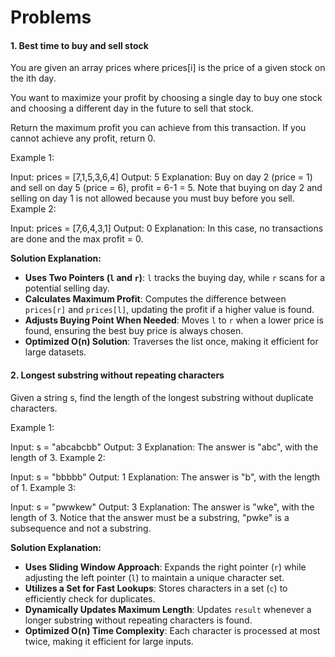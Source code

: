 <h1>Problems</h1>

<h4>1. Best time to buy and sell stock</h4>
<p>
You are given an array prices where prices[i] is the price of a given stock on the ith day.

You want to maximize your profit by choosing a single day to buy one stock and choosing a different day in the future to sell that stock.

Return the maximum profit you can achieve from this transaction. If you cannot achieve any profit, return 0.

 

Example 1:

Input: prices = [7,1,5,3,6,4]
Output: 5
Explanation: Buy on day 2 (price = 1) and sell on day 5 (price = 6), profit = 6-1 = 5.
Note that buying on day 2 and selling on day 1 is not allowed because you must buy before you sell.
Example 2:

Input: prices = [7,6,4,3,1]
Output: 0
Explanation: In this case, no transactions are done and the max profit = 0.
</p>

<b>Solution Explanation: </b>
- **Uses Two Pointers (`l` and `r`)**: `l` tracks the buying day, while `r` scans for a potential selling day.  
- **Calculates Maximum Profit**: Computes the difference between `prices[r]` and `prices[l]`, updating the profit if a higher value is found.  
- **Adjusts Buying Point When Needed**: Moves `l` to `r` when a lower price is found, ensuring the best buy price is always chosen.  
- **Optimized O(n) Solution**: Traverses the list once, making it efficient for large datasets. 

<h4>2. Longest substring without repeating characters</h4>
<p>
Given a string s, find the length of the longest substring without duplicate characters.

 

Example 1:

Input: s = "abcabcbb"
Output: 3
Explanation: The answer is "abc", with the length of 3.
Example 2:

Input: s = "bbbbb"
Output: 1
Explanation: The answer is "b", with the length of 1.
Example 3:

Input: s = "pwwkew"
Output: 3
Explanation: The answer is "wke", with the length of 3.
Notice that the answer must be a substring, "pwke" is a subsequence and not a substring.
</p>

<b>Solution Explanation:</b>
- **Uses Sliding Window Approach**: Expands the right pointer (`r`) while adjusting the left pointer (`l`) to maintain a unique character set.  
- **Utilizes a Set for Fast Lookups**: Stores characters in a set (`c`) to efficiently check for duplicates.  
- **Dynamically Updates Maximum Length**: Updates `result` whenever a longer substring without repeating characters is found.  
- **Optimized O(n) Time Complexity**: Each character is processed at most twice, making it efficient for large inputs.